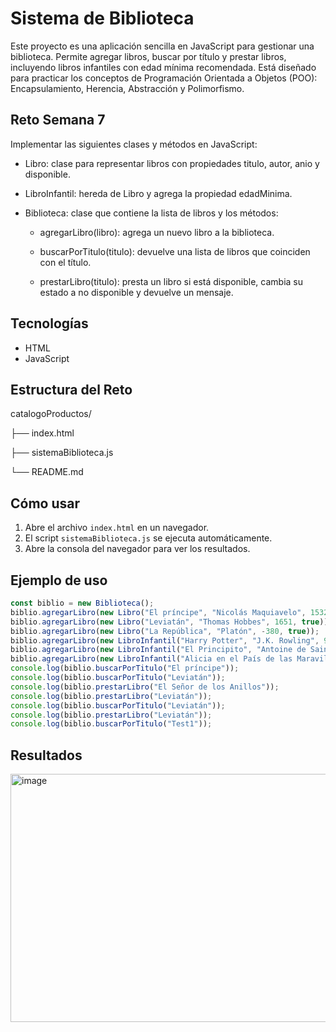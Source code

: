 # Sistema de Biblioteca

Este proyecto es una aplicación sencilla en JavaScript para gestionar una biblioteca. Permite agregar libros, buscar por título y prestar libros, incluyendo libros infantiles con edad mínima recomendada. Está diseñado para practicar los conceptos de Programación Orientada a Objetos (POO): Encapsulamiento, Herencia, Abstracción y Polimorfismo.

## Reto Semana 7

Implementar las siguientes clases y métodos en JavaScript:

- Libro: clase para representar libros con propiedades titulo, autor, anio y disponible.

- LibroInfantil: hereda de Libro y agrega la propiedad edadMinima.

- Biblioteca: clase que contiene la lista de libros y los métodos:

  - agregarLibro(libro): agrega un nuevo libro a la biblioteca.

  - buscarPorTitulo(titulo): devuelve una lista de libros que coinciden con el título.

  - prestarLibro(titulo): presta un libro si está disponible, cambia su estado a no disponible y devuelve un mensaje.

## Tecnologías

- HTML
- JavaScript

## Estructura del Reto
catalogoProductos/

  ├── index.html
  
  ├── sistemaBiblioteca.js
  
  └── README.md

## Cómo usar

1. Abre el archivo `index.html` en un navegador.
2. El script `sistemaBiblioteca.js` se ejecuta automáticamente.
3. Abre la consola del navegador para ver los resultados.

## Ejemplo de uso

```javascript
const biblio = new Biblioteca();
biblio.agregarLibro(new Libro("El príncipe", "Nicolás Maquiavelo", 1532, true));
biblio.agregarLibro(new Libro("Leviatán", "Thomas Hobbes", 1651, true));
biblio.agregarLibro(new Libro("La República", "Platón", -380, true));
biblio.agregarLibro(new LibroInfantil("Harry Potter", "J.K. Rowling", 9));
biblio.agregarLibro(new LibroInfantil("El Principito", "Antoine de Saint-Exupéry", 1943, true, 6));
biblio.agregarLibro(new LibroInfantil("Alicia en el País de las Maravillas", "Lewis Carroll", 1865, true, 8));
console.log(biblio.buscarPorTitulo("El príncipe"));
console.log(biblio.buscarPorTitulo("Leviatán"));
console.log(biblio.prestarLibro("El Señor de los Anillos"));
console.log(biblio.prestarLibro("Leviatán"));
console.log(biblio.buscarPorTitulo("Leviatán"));
console.log(biblio.prestarLibro("Leviatán"));
console.log(biblio.buscarPorTitulo("Test1"));
```
## Resultados
<img width="620" height="397" alt="image" src="https://github.com/user-attachments/assets/52885ff4-b129-4b9d-942a-a07dfd8d0056" />

